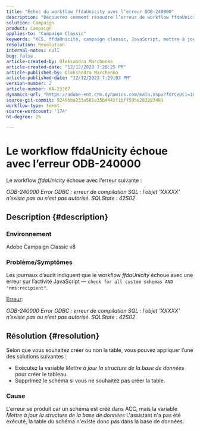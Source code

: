 ```yaml
---
title: "Échec du workflow ffdaUnicity avec l’erreur ODB-240000"
description: "Découvrez comment résoudre l’erreur de workflow ffdaUnicity."
solution: Campaign
product: Campaign
applies-to: "Campaign Classic"
keywords: "KCS, ffdaUnicité, campaign classic, JavaScript, mettre à jour la structure de la base de données, schéma"
resolution: Resolution
internal-notes: null
bug: false
article-created-by: Oleksandra Marchenko
article-created-date: "12/12/2023 7:28:25 PM"
article-published-by: Oleksandra Marchenko
article-published-date: "12/12/2023 7:29:03 PM"
version-number: 2
article-number: KA-23307
dynamics-url: "https://adobe-ent.crm.dynamics.com/main.aspx?forceUCI=1&pagetype=entityrecord&etn=knowledgearticle&id=ffe1d09a-2499-ee11-be37-6045bd0065f9"
source-git-commit: 9249bba233a581e35b4442f1bff595e202883481
workflow-type: tm+mt
source-wordcount: '174'
ht-degree: 2%

---
```


# Le workflow ffdaUnicity échoue avec l’erreur ODB-240000


Le workflow *ffdaUnicity* échoue avec l’erreur suivante :

*ODB-240000 Error ODBC : erreur de compilation SQL : l’objet &#39;XXXXX&#39; n’existe pas ou n’est pas autorisé. SQLState : 42S02*

## Description {#description}


### Environnement

Adobe Campaign Classic v8

### Problème/Symptômes

Les journaux d’audit indiquent que le workflow *ffdaUnicity* échoue avec une erreur sur l’activité JavaScript — `check for all custom schemas AND "nms:recipient"`.

<u>Erreur</u>:

*ODB-240000 Error ODBC : erreur de compilation SQL : l’objet &#39;XXXXX&#39; n’existe pas ou n’est pas autorisé. SQLState : 42S02*


## Résolution {#resolution}


Selon que vous souhaitez créer ou non la table, vous pouvez appliquer l’une des solutions suivantes :

- Exécutez la variable *Mettre à jour la structure de la base de données* pour créer le tableau.
- Supprimez le schéma si vous ne souhaitez pas créer la table.


### Cause

L’erreur se produit car un schéma est créé dans ACC, mais la variable *Mettre à jour la structure de la base de données* L&#39;assistant n&#39;a pas été exécuté, la table du schéma n&#39;existe donc pas dans la base de données.
